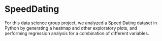 # SpeedDating

For this data science group project, we analyzed a Speed Dating dataset in Python by generating a heatmap and other exploratory plots, and performing regression analysis for a combination of different variables.
